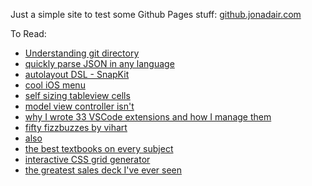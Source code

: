 Just a simple site to test some Github Pages stuff: [github.jonadair.com](https://github.jonadair.com)


To Read:

- [Understanding git directory](https://medium.freecodecamp.org/understanding-git-for-real-by-exploring-the-git-directory-1e079c15b807)
- [quickly parse JSON in any language](https://app.quicktype.io/)
- [autolayout DSL - SnapKit](https://snapkit.io/)
- [cool iOS menu](https://codea.io/blog/the-ios-menu/)
- [self sizing tableview cells](https://www.raywenderlich.com/8549-self-sizing-table-view-cells?fbclid=IwAR2TOzeFAcrLmij0UtOJ64KbE49NpFQiEwxLpnaGWJ7X-GTYbUgcjx9brLU)
- [model view controller isn't](http://beza1e1.tuxen.de/model_view_controller.html)
- [why I wrote 33 VSCode extensions and how I manage them](https://itnext.io/why-i-wrote-33-vscode-extensions-and-how-i-manage-them-cb61df05e154)
- [fifty fizzbuzzes by vihart](https://github.com/vihart/fiftyfizzbuzzes/blob/master/Fifty%20Fizzbuzzes.ipynb)
- [also](http://vihart.com/fifty-fizzbuzzes/)
- [the best textbooks on every subject](https://news.ycombinator.com/item?id=17617825)
- [interactive CSS grid generator](https://news.ycombinator.com/item?id=17618059)
- [the greatest sales deck I've ever seen](https://medium.com/the-mission/the-greatest-sales-deck-ive-ever-seen-4f4ef3391ba0)




